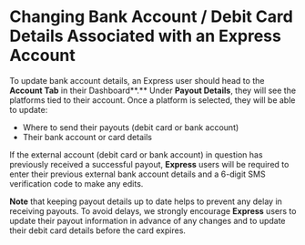 # Changing Bank Account / Debit Card Details Associated with an Express Account

To update bank account details, an Express user should head to the **Account Tab** in their Dashboard**.** Under **Payout Details**, they will see the platforms tied to their account. Once a platform is selected, they will be able to update:

* Where to send their payouts (debit card or bank account)
* Their bank account or card details

If the external account (debit card or bank account) in question has previously received a successful payout, **Express** users will be required to enter their previous external bank account details and a 6-digit SMS verification code to make any edits.

**Note** that keeping payout details up to date helps to prevent any delay in receiving payouts. To avoid delays, we strongly encourage **Express** users to update their payout information in advance of any changes and to update their debit card details before the card expires.

